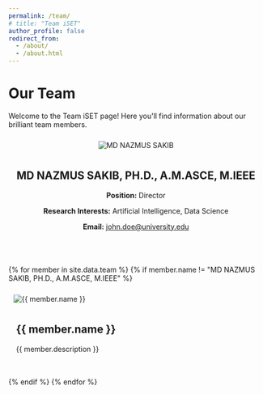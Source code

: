 ```yaml
---
permalink: /team/
# title: "Team iSET"
author_profile: false
redirect_from: 
  - /about/
  - /about.html
---
```


<style>
    .profile-pic {
        max-width: 250px;  /* Adjust the max width as needed */
        height: auto;      /* Maintain the natural aspect ratio */
        margin: 10px;
    }

    .align-center {
        display: flex;
        flex-direction: column;
        align-items: center;
        text-align: center;
        margin-bottom: 20px;
    }

    .align-left, .align-right {
        display: flex;
        align-items: flex-start;
        margin-bottom: 20px;
    }

    .align-left {
        flex-direction: row;
        text-align: left;
    }

    .align-right {
        flex-direction: row-reverse;
        text-align: right;
    }

    .info {
        padding: 0 15px;
        max-width: 500px; /* Adjust the max width as needed */
    }

    .btn {
        padding: 5px 10px;
        margin: 5px;
        border: none;
        color: white;
        text-decoration: none;
        font-size: 1.2em;
    }

    .btn-blue {
        color: #007BFF;
    }

    .btn-green {
        color: #28a745;
    }

    .btn-red {
        color: #dc3545;
    }
</style>

# Our Team

Welcome to the Team iSET page! Here you'll find information about our brilliant team members.

<div class="align-center">
    <img src="{{ '/images/MdNazmus_Sakib.jpg' | relative_url }}" alt="MD NAZMUS SAKIB" class="profile-pic">
    <div class="info">
        <h2>MD NAZMUS SAKIB, PH.D., A.M.ASCE, M.IEEE</h2>
        <p><strong>Position:</strong> Director</p>
        <p><strong>Research Interests:</strong> Artificial Intelligence, Data Science</p>
        <p><strong>Email:</strong> <a href="mailto:john.doe@university.edu">john.doe@university.edu</a></p>
        <p>
            <a href="https://linkedin.com/in/johndoe" class="btn btn-blue"><i class="fab fa-linkedin"></i></a>
            <a href="https://scholar.google.com/citations?user=johndoe" class="btn btn-green"><i class="fas fa-graduation-cap"></i></a>
            <a href="/files/john_doe_cv.pdf" class="btn btn-red"><i class="fas fa-file-alt"></i></a>
        </p>
    </div>
</div>

{% for member in site.data.team %}
{% if member.name != "MD NAZMUS SAKIB, PH.D., A.M.ASCE, M.IEEE" %}
<div class="align-{{ member.alignment }}">
    <img src="{{ '/images/' | append: member.image | relative_url }}" alt="{{ member.name }}" class="profile-pic">
    <div class="info">
        <h2>{{ member.name }}</h2>
        <p>{{ member.description }}</p> <!-- Description text -->
        <p>
            <a href="{{ member.linkedin }}" class="btn btn-blue"><i class="fab fa-linkedin"></i></a>
            <a href="{{ member.google_scholar }}" class="btn btn-green"><i class="fas fa-graduation-cap"></i></a>
            <a href="{{ member.cv }}" class="btn btn-red"><i class="fas fa-file-alt"></i></a>
        </p>
    </div>
</div>
{% endif %}
{% endfor %}
